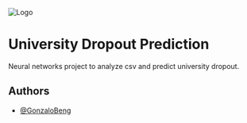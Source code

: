 ![Logo](https://www.wuidy.com/assets/images/schools/logos/thumb/791514b586175e963b7134746f42eb34.png)


# University Dropout Prediction

Neural networks project to analyze csv and predict university dropout.


## Authors

- [@GonzaloBeng](https://www.github.com/gonzalobeng)
